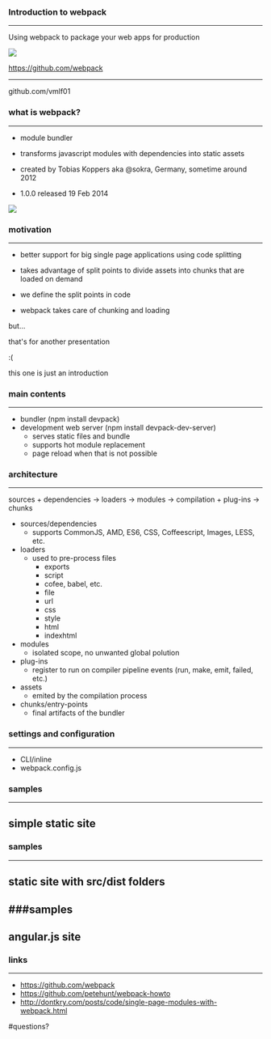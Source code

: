 ### Introduction to webpack
------
Using webpack to package your web apps for production

![](webpack.png)

https://github.com/webpack

------
github.com/vmlf01




### what is webpack?
------
- module bundler

- transforms javascript modules with dependencies into static assets

- created by Tobias Koppers aka @sokra, Germany, sometime around 2012
- 1.0.0 released 19 Feb 2014



![](what-is-webpack.png)



### motivation
------
- better support for big single page applications using code splitting
- takes advantage of split points to divide assets into chunks that are loaded on demand

- we define the split points in code
- webpack takes care of chunking and loading



but...

that's for another presentation

:(

this one is just an introduction




### main contents
------
- bundler (npm install devpack)
- development web server (npm install devpack-dev-server)
  - serves static files and bundle
  - supports hot module replacement
  - page reload when that is not possible





### architecture
------




sources + dependencies -> loaders -> modules -> compilation + plug-ins -> chunks

  - sources/dependencies
    - supports CommonJS, AMD, ES6, CSS, Coffeescript, Images, LESS, etc.
  - loaders
    - used to pre-process files
      - exports
      - script
      - cofee, babel, etc.
      - file
      - url
      - css
      - style
      - html
      - indexhtml
  - modules
    - isolated scope, no unwanted global polution
  - plug-ins
    - register to run on compiler pipeline events (run, make, emit, failed, etc.)
  - assets
    - emited by the compilation process
  - chunks/entry-points
    - final artifacts of the bundler


### settings and configuration
------
- CLI/inline
- webpack.config.js




### samples
------
## simple static site




### samples
------
## static site with src/dist folders




###samples
------
## angular.js site




### links
------
- https://github.com/webpack
- https://github.com/petehunt/webpack-howto
- http://dontkry.com/posts/code/single-page-modules-with-webpack.html




#questions?
